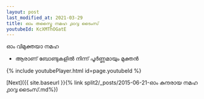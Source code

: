 ```yaml
---
layout: post
last_modified_at: 2021-03-29
title: ഓം തസ്മൈ നമഹ ൧൦൮ ടൈംസ്
youtubeId: KcXMThOGatE
---
```

 
 
 ഓം വിമുക്തയാ നമഹ 
 
 -  ആരാണ് ബോണ്ടുകളിൽ നിന്ന് പൂർണ്ണമായും മുക്തൻ 
 
  
 
  
 
 
 
 
 
 


{% include youtubePlayer.html id=page.youtubeId %}
 
[Next]({{ site.baseurl }}{% link  split2/_posts/2015-06-21-ഓം കുന്ദരായ നമഹ ൧൦൮ ടൈംസ്.md%})
 
